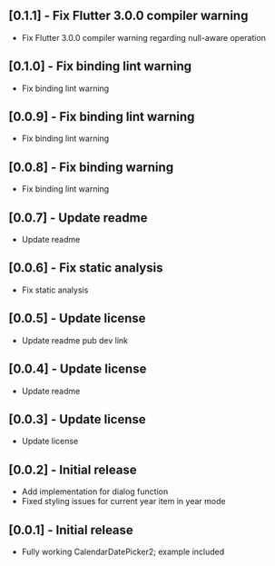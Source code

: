 ## [0.1.1] - Fix Flutter 3.0.0 compiler warning

* Fix Flutter 3.0.0 compiler warning regarding null-aware operation
## [0.1.0] - Fix binding lint warning

* Fix binding lint warning
## [0.0.9] - Fix binding lint warning

* Fix binding lint warning
## [0.0.8] - Fix binding warning

* Fix binding lint warning

## [0.0.7] - Update readme

* Update readme

## [0.0.6] - Fix static analysis

* Fix static analysis

## [0.0.5] - Update license

* Update readme pub dev link

## [0.0.4] - Update license

* Update readme

## [0.0.3] - Update license

* Update license

## [0.0.2] - Initial release

* Add implementation for dialog function
* Fixed styling issues for current year item in year mode

## [0.0.1] - Initial release

* Fully working CalendarDatePicker2; example included